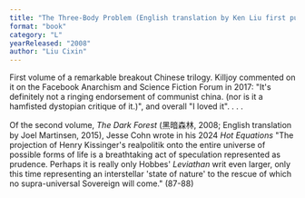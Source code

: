 ```yaml
---
title: "The Three-Body Problem (English translation by Ken Liu first published in 2014; first serialised in 科幻世界 (Science Fiction World) 2008, first book publication as 三体, 2008)"
format: "book"
category: "L"
yearReleased: "2008"
author: "Liu Cixin"
---
```


First volume of a remarkable breakout Chinese trilogy. Killjoy commented on it on the Facebook Anarchism and Science Fiction Forum in 2017: "It's definitely not a ringing endorsement of communist china. (nor is it a hamfisted dystopian critique of it.)", and overall "I loved it". . . .

Of the second volume, _The Dark Forest_ (黑暗森林, 2008; English translation by Joel Martinsen, 2015), Jesse Cohn wrote in his 2024 _Hot Equations_ "The projection of Henry Kissinger's realpolitik onto the entire universe of possible forms of life is a breathtaking act of speculation represented as prudence. Perhaps it is really only Hobbes' _Leviathan_ writ even larger, only this time representing an interstellar 'state of nature' to the rescue of which no supra-universal Sovereign will come." (87-88)

